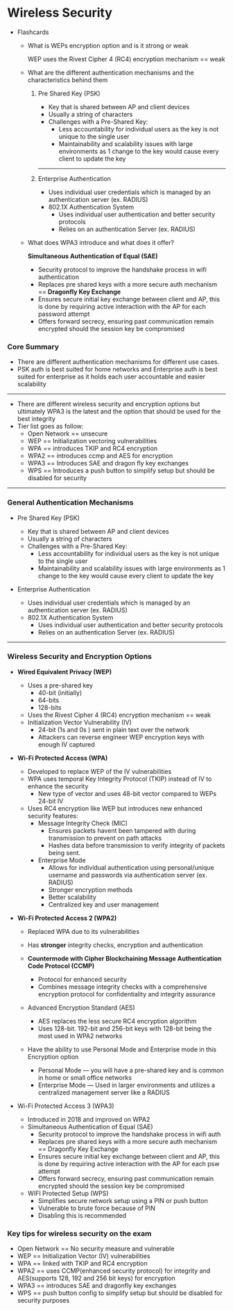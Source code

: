 # Wireless Security

- Flashcards
    - What is WEPs encryption option and is it strong or weak
        
        WEP uses the Rivest Cipher 4 (RC4) encryption mechanism == weak
        
    - What are the different authentication mechanisms and the characteristics behind them
        1. Pre Shared Key (PSK)
            - Key that is shared between AP and client devices
            - Usually a string of characters
            - Challenges with a Pre-Shared Key:
                - Less accountability for individual users as the key is not unique to the single user
                - Maintainability and scalability issues with large environments as 1 change to the key would cause every client to update the key
            
            ---
            
        2. Enterprise Authentication 
            - Uses individual user credentials which is managed by an authentication server (ex. RADIUS)
            - 802.1X Authentication System
                - Uses individual user authentication and better security protocols
                - Relies on an authentication Server (ex. RADIUS)
    - What does WPA3 introduce and what does it offer?
        
         **Simultaneous Authentication of Equal (SAE)**
        
        - Security protocol to improve the handshake process in wifi authentication
        - Replaces pre shared keys with a more secure auth mechanism == **Dragonfly Key Exchange**
        - Ensures secure initial key exchange between client and AP, this is done by requiring active interaction with the AP for each password attempt
        - Offers forward secrecy, ensuring past communication remain encrypted should the session key be compromised

### Core Summary

- There are different authentication mechanisms for different use cases.
- PSK auth is best suited for home networks and Enterprise auth is best suited for enterprise as it holds each user accountable and easier scalability

---

- There are different wireless security and encryption options but ultimately WPA3 is the latest and the option that should be used for the best integrity
- Tier list goes as follow:
    - Open Network == unsecure
    - WEP == Initialization vectoring vulnerabilities
    - WPA == introduces TKIP and RC4 encryption
    - WPA2 == introduces ccmp and AES for encryption
    - WPA3 == Introduces SAE and dragon fly key exchanges
    - WPS == Introduces a push button to simplify setup but should be disabled for security

---

### General Authentication Mechanisms

- Pre Shared Key (PSK)
    - Key that is shared between AP and client devices
    - Usually a string of characters
    - Challenges with a Pre-Shared Key:
        - Less accountability for individual users as the key is not unique to the single user
        - Maintainability and scalability issues with large environments as 1 change to the key would cause every client to update the key

- Enterprise Authentication
    - Uses individual user credentials which is managed by an authentication server (ex. RADIUS)
    - 802.1X Authentication System
        - Uses individual user authentication and better security protocols
        - Relies on an authentication Server (ex. RADIUS)

---

### Wireless Security and Encryption Options

- **Wired Equivalent Privacy (WEP)**
    - Uses a pre-shared key
        - 40-bit (initially)
        - 64-bits
        - 128-bits
    - Uses the Rivest Cipher 4 (RC4) encryption mechanism == weak
    - Initialization Vector Vulnerability (IV)
        - 24-bit (1s and 0s ) sent in plain text over the network
        - Attackers can reverse engineer WEP encryption keys with enough IV captured

- **Wi-Fi Protected Access (WPA)**
    - Developed to replace WEP of the IV vulnerabilities
    - WPA uses temporal Key Integrity Protocol (TKIP) instead of IV to enhance the security
        - New type of vector and uses 48-bit vector compared to WEPs 24-bit IV
    - Uses RC4 encryption like WEP but introduces new enhanced security features:
        - Message Integrity Check (MIC)
            - Ensures packets havent been tampered with during transmission to prevent on path attacks
            - Hashes data before transmission to verify integrity of packets being sent.
        - Enterprise Mode
            - Allows for individual authentication using personal/unique username and passwords via authentication server (ex. RADIUS)
            - Stronger encryption methods
            - Better scalability
            - Centralized key and user management

- **Wi-Fi Protected Access 2 (WPA2)**
    - Replaced WPA due to its vulnerabilities
    - Has **stronger** integrity checks, encryption and authentication
    
    - **Countermode with Cipher Blockchaining Message Authentication Code Protocol (CCMP)**
        - Protocol for enhanced security
        - Combines message integrity checks with a comprehensive encryption protocol for confidentiality and integrity assurance
    - Advanced Encryption Standard (AES)
        - AES replaces the less secure RC4 encryption algorithm
        - Uses 128-bit. 192-bit and 256-bit keys with 128-bit being the most used in WPA2 networks
    - Have the ability to use Personal Mode and Enterprise mode in this Encryption option
        - Personal Mode — you will have a pre-shared key and is common in home or small office networks
        - Enterprise Mode — Used in larger environments and utilizes a centralized management server like a RADIUS

- Wi-Fi Protected Access 3 (WPA3)
    - Introduced in 2018 and improved on WPA2
    - Simultaneous Authentication of Equal (SAE)
        - Security protocol to improve the handshake process in wifi auth
        - Replaces pre shared keys with a more secure auth mechanism == Dragonfly Key Exchange
        - Ensures secure initial key exchange between client and AP, this is done by requiring active interaction with the AP for each psw attempt
        - Offers forward secrecy, ensuring past communication remain encrypted should the session key be compromised
    - WIFI Protected Setup (WPS)
        - Simplifies secure network setup using a PIN or push button
        - Vulnerable to brute force because of PIN
        - Disabling this is recommended

### Key tips for wireless security on the exam

- Open Network == No security measure and vulnerable
- WEP == Initialization Vector (IV) vulnerabilities
- WPA == linked with TKIP and RC4 encryption
- WPA2 == uses CCMP(enhanced security protocol) for integrity and AES(supports 128, 192 and 256 bit keys) for encryption
- WPA3 == introduces SAE and dragonfly key exchanges
- WPS == push button config to simplify setup but should be disabled for security purposes
